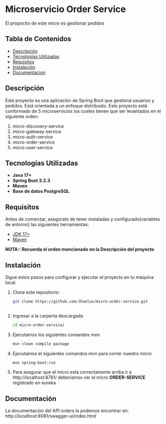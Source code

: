 # Microservicio Order Service

El propocito de este micro es gestionar pedidos

## Tabla de Contenidos

- [Descripción](#descripción)
- [Tecnologías Utilizadas](#tecnologías-utilizadas)
- [Requisitos](#requisitos)
- [Instalación](#instalación)
- [Documentacion](#Documentacion)
  
## Descripción

Este proyecto es una aplicación de Spring Boot que gestiona usuarios y pedidos.
Está orientada a un enfoque distribuido. 
Este proyecto está conformado de 5 microservicios los cueles tienen 
que ser levantados en el siguiente orden:
1. micro-discovery-service
2. micro-gateway-service
3. micro-auth-service
4. micro-order-service
5. micro-user-service

## Tecnologías Utilizadas

- **Java 17+**
- **Spring Boot 3.2.3**
- **Maven**
- **Base de datos PostgreSQL**

## Requisitos

Antes de comenzar, asegúrate de tener instaladas y configurado(variables de entorno) las siguientes herramientas:

- [JDK 17+](https://www.oracle.com/java/technologies/javase/jdk17-archive-downloads.html)
- [Maven](https://maven.apache.org/)

**NOTA:: Recuerda el orden mencionado en la Descripción del proyecto**

## Instalación

Sigue estos pasos para configurar y ejecutar el proyecto en tu máquina local.

1. Clona este repositorio:

   ```bash
   git clone https://github.com/Jhoelus/micro-order-service.git
    
2. Ingresar a la carperta descargada
    ```bash
    cd micro-order-service/
   
3. Ejecutamos los siguientes comandos mvn
    ```bash
    mvn clean compile package

4. Ejecutamos el siguientes comandos mvn para correr nuestro micro
    ```bash
    mvn spring-boot:run 

5. Para asegurar que el micro esta correctamente arriba ir a http://localhost:8761/
   deberiamos ver el micro **ORDER-SERVICE** registrado en eureka

## Documentación
La documentación del API orders la podemos encontrar en:
   http://localhost:8081/swagger-ui/index.html



